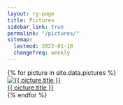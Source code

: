 ```yaml
---
layout: rg-page
title: Pictures
sidebar_link: true
permalink: "/pictures/"
sitemap:
  lastmod: 2022-01-18
  changefreq: weekly
---
```


<div class="gallery">
{% for picture in site.data.pictures %}

<a href="{{ picture.url }}" target="_blank">
<div class="picture">
<img src="{{ picture.src }}" alt="{{ picture.title }}">
<div class="title">{{ picture.title }}</div>
</div>
</a>
{% endfor %}
</div>
